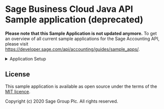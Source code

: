 # Sage Business Cloud Java API Sample application (deprecated)

**Please note that this Sample Application is not updated anymore.** To get an overview of all current sample applications
for the Sage Accounting API, please visit https://developer.sage.com/api/accounting/guides/sample_apps/.

<details><summary>Application Setup</summary>
<p>

### *FOR changes required for v3* please refer to the [v3 branch](https://github.com/Sage/sageone_api_java_sample/tree/v3)

##### Note: Request signing and noncing (the X-Signature and X-Nonce headers) is no longer checked in v3. The related code will soon be removed from this repo.

Sample application that integrates with Sage Business Cloud Accounting via the Sage API.

Update the [SageoneConstants.java](src/org/sage_one_sample/sageone/SageoneConstants.java) file with your application's client_id, client_secret, signing_secret and callback_url.

Authentication with Sage is handled as follows:

* Auth redirect is handled in [SageoneAuth.java](src/org/sage_one_sample/sageone/SageoneAuth.java)
* Token exchange is handled in [SageoneToken.java](src/org/sage_one_sample/sageone/SageoneToken.java)

An example API call (including signing) can be seen in [SageoneData.java](src/org/sage_one_sample/sageone/SageoneData.java).

## Run the app locally

Clone the repo:

`git clone git@github.com:Sage/sageone_api_java_sample.git`

and import the project into Eclipse.

Update the [SageoneConstants.java](src/org/sage_one_sample/sageone/SageoneConstants.java) file with your application's `client_id`, `client_secret`, `signing_secret` and `callback_url`.

Run your application using Eclipse / Tomcat.

Access the [home page](http://localhost:8080/SageOneSampleApp), authorize and make an API call.
</p>
</details>

## License

This sample application is available as open source under the terms of the
[MIT licence](LICENSE).

Copyright (c) 2020 Sage Group Plc. All rights reserved.
